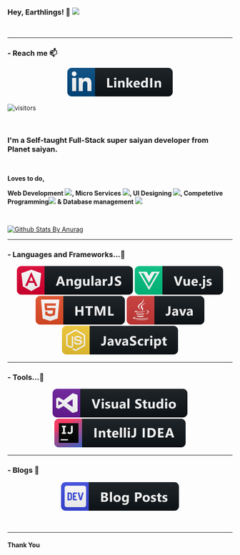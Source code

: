 ### Hey, Earthlings! 👋 <img class="profile" src="https://avatars2.githubusercontent.com/u/68380529?s=460&u=b680c39dada6aa6afec8261921e5fafd59813d66&v=4" width="50px" >

<br/>

*****************
### - Reach me 📫

<p align="center">
<a href="https://www.linkedin.com/in/vignesh-d-518630126/">
      <img src="res/svg/social/linkedin.svg?sanitize=true" alt="linkedin" style="max-width:100%;">
</a>
</p>

![visitors](https://visitor-badge.glitch.me/badge?page_id=CodeVegeta.CodeVegeta)

<br />

### I'm a Self-taught Full-Stack super saiyan developer from Planet saiyan.

<br />

**Loves to do,**

<p align="center">
      
**Web Development <img src="https://image.flaticon.com/icons/svg/867/867644.svg" width=30px>, Micro Services <img src="https://www.flaticon.com/premium-icon/icons/svg/2581/2581755.svg" width=30px>, UI Designing <img src="https://www.flaticon.com/premium-icon/icons/svg/2568/2568999.svg" width=30px>, Competetive Programming<img src="https://image.flaticon.com/icons/svg/3003/3003983.svg" width=30px> & Database management <img src="https://www.flaticon.com/premium-icon/icons/svg/2679/2679901.svg" width=30px>**
</p>

<br />



[![Github Stats By Anurag](https://github-readme-stats.vercel.app/api?username=CodeVegeta&show_icons=true&title_color=ffffff&icon_color=fff&text_color=DBD7D2&bg_color=5B3475)](https://github.com/anuraghazra/github-readme-stats)
<br />

*************
### - Languages and Frameworks...🔭

<!-- For more icons please follow  https://github.com/MikeCodesDotNET/ColoredBadges -->

<p align="center">
    <img src="res/svg/dev/frameworks/angular.svg?sanitize=true" alt="angular" style="max-width:100%;">
    <img src="res/svg/dev/frameworks/vue.svg?sanitize=true" alt="vue" style="max-width:100%;">
    <img src="res/svg/dev/languages/html.svg?sanitize=true" alt="html" style="max-width:100%;">
    <img src="res/svg/dev/languages/java.svg?sanitize=true" alt="java" style="max-width:100%;">
    <img src="res/svg/dev/languages/js.svg?sanitize=true" alt="js" style="max-width:100%;">
</p>

*************
### - Tools...🔭

<p align="center">
    <img src="res/svg/dev/tools/visualstudio.svg?sanitize=true" alt="visualstudio" style="max-width:100%;">
    <img src="res/svg/dev/tools/jetbrains_intellij.svg?sanitize=true" alt="intellij" style="max-width:100%;">
</p>

***********************************
### - Blogs 🌱

<p align="center">
<img src="res/svg/blogs/devto.svg"> 
</p>
<br/>

***********************************
#### Thank You

<!--
**CodeVegeta/CodeVegeta** is a ✨ _special_ ✨ repository because its `README.md` (this file) appears on your GitHub profile.

Here are some ideas to get you started:

- 🔭 I’m currently working on ...
- 🌱 I’m currently learning ...
- 👯 I’m looking to collaborate on ...
- 🤔 I’m looking for help with ...
- 💬 Ask me about ...
- 📫 How to reach me: ...
- 😄 Pronouns: ...
- ⚡ Fun fact: ...
-->
